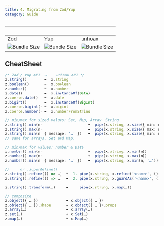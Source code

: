 ```yaml
---
title: 4. Migrating from Zod/Yup
category: Guide
---
```


| &nbsp; | &nbsp; | &nbsp; |
| --- | --- | --- |
| [Zod](https://www.npmjs.com/package/zod) | [Yup](https://www.npmjs.com/package/yup) | [unhoax](https://www.npmjs.com/package/unhoax) |
| ![Bundle Size](https://deno.bundlejs.com/badge?q=zod&treeshake=[{+z+}]) | ![Bundle Size](https://deno.bundlejs.com/badge?q=yup&treeshake=[*]) | ![Bundle Size](https://deno.bundlejs.com/badge?q=unhoax&treeshake=[{+x+}]) |

## CheatSheet


```ts
/* Zod / Yup API  ➡    unhoax API */
z.string()        ➡  x.string
z.boolean()       ➡  x.boolean
z.number()        ➡  x.number
z.date()          ➡  x.instanceOf(Date)
z.coerce.date()   ➡  x.date
z.bigint()        ➡  x.instanceOf(BigInt)
z.coerce.bigint() ➡  x.bigint
z.coerce.number() ➡  x.numberFromString

// min/max for sized values: Set, Map, Array, String
z.string().min(n)                     ➡  pipe(x.string, x.size({ min: n }))
z.string().max(n)                     ➡  pipe(x.string, x.size({ max: n }))
z.string().min(n, { message: '…' })   ➡  pipe(x.string, x.size({ min: n, reason: '…' }))
// same for arrays, Set and Map.

// min/max for values: number & Date
z.number().min(n)                     ➡  pipe(x.string, x.min(n))
z.number().max(n)                     ➡  pipe(x.string, x.max(n))
z.number().min(n, { message: '…' })   ➡  pipe(x.string, x.min(n, '…'))

//     or .superRefine()
z.string().refine(() => …)  ➡  1. pipe(x.string, x.refine('<name>', () => …))
z.string().refine(() => …)  ➡  2. pipe(x.string, x.guardAs('<name>', () => …))

z.string().transform(…)     ➡     pipe(x.string, x.map(…))

// composite
z.object({ … })             ➡ x.object({ … })
z.object({ … }).shape       ➡ x.object({ … }).props
z.array(…)                  ➡ x.array(…)
z.set(…)                    ➡ x.Set(…)
z.map(…)                    ➡ x.Map(…)
```
